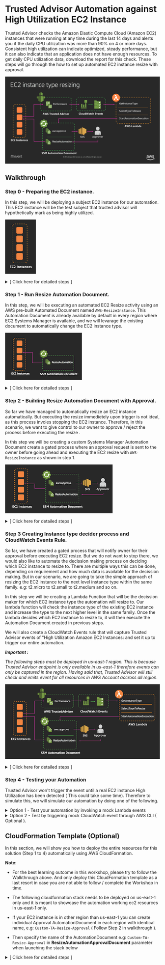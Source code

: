 
# Trusted Advisor Automation against High Utilization EC2 Instance

Trusted Advisor checks the Amazon Elastic Compute Cloud (Amazon EC2) instances that were running at any time during the last 14 days and alerts you if the daily CPU utilization was more than 90% on 4 or more days. Consistent high utilization can indicate optimized, steady performance, but it can also indicate that an application does not have enough resources. To get daily CPU utilization data, download the report for this check. These steps will go through the how to set up automated EC2 instance resize with approval. 

![alt txt](images/diagram.png)



## Walkthrough

### Step 0 - Preparing the EC2 instance.

In this step, we will be deploying a subject EC2 instance for our automation. This EC2 instance will be the test subject that trusted advisor will hypothetically mark as being highly utilized.

![alt txt](images/step0-diag-build.png)

<details>
<summary>[ Click here for detailed steps ]</summary><p>

1. From AWS console, take **note of the region you are launching your resource.**
2. Click on **Launch Instance**.
3. Click **Select** on any AMI ( for the purpose of this workshop whichever AMI you select does not matter, as long as the instance can successfully start ).
4. Select `t2.nano` EC2 instance ( Let's be frugal ) then click **Review and Launch**.
5. Click on **Edit Tags**.
6. Click **Add Tag** and place `Name` under Key and type in `ta-test-instance` as the Value.
5. Click **Review and Launch** once again.
6. Click **Launch**. 
7. Select `Proceed without a key pair` and tick the "I acknowledge that I will not be able to connect to this instance unless I already know the password built into this AMI." 
8. Click **Launch Instances** 

More details on how to launch EC2 instance [Click Here](https://docs.aws.amazon.com/AWSEC2/latest/UserGuide/launching-instance.html "Create EC2 Instance")

</p></details>

### Step 1 - Run Resize Automation Document.

In this step, we will be executing an automated EC2 Resize activity using an AWS pre-built Automated Document named `AWS-ResizeInstance`. This Automation Document is already available by default in every region where EC2 Systems Manager is available, and we will levarage the existing document to automatically change the EC2 instance type. 

![alt txt](images/step1-diag-build.png)

<details>
<summary>[ Click here for detailed steps ]</summary><p>

1. From AWS console make sure to select the same region as the launched EC2 instance in step 0.
2. Then Click on **Services** and type in `Systems Manager` in the search bar, then click on the result.
	![alt txt](images/step1.png)

3. Click on **Automation** on the left menu.
3. Click on **Execute automation**.
4. Search for `AWS-ResizeInstance`using the search bar.
5. Select `AWS-ResizeInstance` then click **Next**
6. Under Input parameters enter the Instance Id of the launched EC2 instance in step 0 on `Instance Id` field e.g: i-2daaf3fafads3
7. Enter the Instance type that you would like this instance to resize to under `Instance type` field e.g: `t2.micro`
8. Click on **Execute automation**. 
	![alt txt](images/step5.png)
	
9. Watch the automation progressing and notice all the steps Systems Manager has taken for you.
	![alt txt](images/step6.png)

7. Then watch the EC2 instance being stopped, resized, then start again, without human intervention.
	![alt txt](images/step7.png)

</p></details>


### Step 2 - Building Resize Automation Document with Approval.

So far we have managed to automatically resize an EC2 instance automatically. But executing the resize immedietely upon trigger is not ideal, as this process involes stopping the EC2 instance. Therefore, in this scenario, we want to give control to our owner to approve / reject the process before executing the resize .

In this step we will be creating a custom Systems Manager Automation Document create a gated process where an approval request is sent to the owner before going ahead and executing the EC2 resize with `AWS-ResizeInstance` as shown in step 1.

![alt txt](images/step2-diag-build.png)

<details>
<summary>[ Click here for detailed steps ]</summary><p>

_**Note :**_
*In this step we will be creating an SNS topic to allow Automation Document to send the approval request. Please ensure to create the SNS Topic below in the same region where you deployed the Automation Document and your instance on step 0. Please also take note of the region name for the remaining of the workshop.*

**Setting up the SNS Topic**

1. From AWS console make sure to select the same region as the launched EC2 instance in step 0.
2. Click **Services** and type `SNS` then click on the result.
3. From here click on **Create Topic**.
4. Type in `ta-resize-approval-topic` as Topic Name and `taresize` as Display Name.
5. Click **Create Topic** ( Note the SNS topic ARN, we will need this later ) e.g: arn:aws:sns:ap-southeast-2:0227823432442:ta-resize-approval-topic
6. Click on **Create subscription**, select Email for protocol and type in your email addess on endpoint.
5. Click **Create subscription**.
6. You should receive an email from SNS service to the email address specified.
7. Click on the **Confirm Subscription** in the email body.
8. From this point onwards any notification that is published to this topic, you will receive the notification in your email.

**Creating the Custom Automation Document**

1. From AWS console make sure to select the same region as the launched EC2 instance in step 0.
2. Then Click on **Services** and type in `Systems Manager` in the search bar, then click on the result.
	![alt txt](images/step1.png)
3. Click on **Documents** on the left menu.
3. Click on **Create Document**.
4. Type `Custom-ResizeInstanceApproval` in the Name field.
5. Select `Automation document` in the Document Type.
4. Copy paste below sample below into the Content field.
5. Replace the `<enter your SNS topic ARN here>` in the json text with the SNS topic ARN you took above.
6. Replace the `<enter the approver IAM user ARN>` with the ARN of your current IAM user.

	To obtain the current user IAM please follow these steps:
	
	* 	From AWS Console Click on **Services** and type in `IAM` in the search bar, then click on the result.
	*  Click on **Users** on the left menu.
	*  Locate your username and click on **your username**.
	*  Note the User ARN in the User ARN field under Summary section.

7. Click **create document**

**Custom-ResizeInstanceApproval sample.**

```
{
  "description": "Resize Instance with Approval",
  "assumeRole": "{{ AutomationAssumeRole }}",
  "schemaVersion": "0.3",
  "parameters": {
    "AutomationAssumeRole": {
      "default": "", 
      "description": "(Optional) The ARN of the role that allows Automation to perform the actions on your behalf.",
      "type": "String"
    },
    "InstanceId": {
      "description": "(Required) EC2 Instance to restart",
      "type": "String"
    },
    "InstanceType": {
      "description": "(Required) EC2 Instance Type",
      "type": "String"
    }
  },
  "mainSteps": [
    {
      "inputs": {
        "Message": "You have an Instance Resize approval request.",
        "NotificationArn": "<enter your SNS topic ARN here>",
        "MinRequiredApprovals": 1,
        "Approvers": [
          "<enter the approver IAM user ARN>"
        ]
      },
      "name": "Approve",
      "action": "aws:approve",
      "onFailure": "Abort"
    },
    {
      "maxAttempts": 10,
      "inputs": {
        "RuntimeParameters": {
          "InstanceId": "{{ InstanceId }}",
          "InstanceType": "{{ InstanceType }}"
        },
        "DocumentName": "AWS-ResizeInstance"
      },
      "name": "Resize",
      "action": "aws:executeAutomation",
      "timeoutSeconds": 600,
      "onFailure": "Abort"
    }
  ]
}
```
**Execute the Custom Automation Document** 

1. From AWS console make sure to select the same region as the launched EC2 instance in step 0.
2. From AWS console, click on Services and type in Systems Manager in the search bar and press enter. 
	![alt txt](images/step1.png)

4. Click on **Automation** on the left menu.
5. Click on **Execute automation**.
6. In the search bar, search for the name of the Automation Document you created in this step `Custom-ResizeInstanceApproval`
7. Select on the document then click **Next** 
8. Under Input parameters enter the Instance Id of the launched EC2 instance in step 0 on `Instance Id` field e.g: i-2daaf3fafads3
9. Enter the Instance type that you would like this instance to resize to under `Instance type` field e.g: `t2.xlarge`
10. Click on **Execute**. 
	![alt txt](images/step5.png)

11. Notice the number of steps in this document.
12. Once the first step status is "waiting", you should receive an email from SNS notification asking for owner approval. 
13. Click on the **approve url** on the body of the email.
14. Select `Approve`, and click **Submit**
	![alt txt](images/step6a.png)

15. Watch EC2 instance being resized from the normal EC2 console. 
	
</p></details>

### Step 3 Creating Instance type decider process and CloudWatch Events Rule.

So far, we have created a gated process that will notify owner for their approval before executing EC2 resize. But we do not want to stop there, we would also like to automate the decission making process on deciding which EC2 instance to resize to. There are multiple ways this can be done, depending on requirement and how much data is available for the decission making. But in our scenario, we are going to take the simple approach of resizing the EC2 instance to the next level instance type within the same family. e.g: t2.micro to t2.small to t2.medium and so on. 

In this step we will be creating a Lambda Function that will be the decission maker for which EC2 instance type the automation will resize to. Our lambda function will check the instance type of the existing EC2 instance and increase the type to the next higher level in the same family. Once the lambda decides which EC2 instance to resize to, it will then execute the Automation Document created in previous steps.

We will also create a CloudWatch Events rule that will capture Trusted Advisor events of "High Utilization Amazon EC2 Instances: and set it up to trigger our entire automation.

_**Important :**_

*The following steps must be deployed in us-east-1 region. This is because Trusted Advisor endpoint is only available in us-east-1 therefore events can only be captured in the region. Having said that, Trusted Advisor will still check and emits event for all resources in AWS Account accross all region.*

![alt txt](images/step4-diag-build.png)

<details>
<summary>[ Click here for detailed steps ]</summary><p>

1. From AWS console make sure to select the us-east-1 region.
2. From AWS console, click on Services and type in Lambda in the search bar and press enter. 
	![alt txt](images/step8.png)
2. Click on **Create Function** 
3. Type in your function **Name** as `ta-resize-lambda`.
4. Set Runtime to **Python3.6**
5. Select Create custom role, click on **Edit**.
6. Choose Create a new IAM Role, and type in the role name.
7. Copy and paste below IAM Role and click **Allow**

	```
	{
	    "Version": "2012-10-17",
	    "Statement": [
	        {
	            "Effect": "Allow",
	            "Action": [
	                "logs:CreateLogStream",
	                "logs:CreateLogGroup",
	                "logs:PutLogEvents"
	            ],
	            "Resource": [
	                "arn:aws:logs:*:*:*"
	            ]
	        },
	        {
	            "Effect": "Allow",
	            "Action": [
	                "sns:Publish"
	            ],
	            "Resource": [
	                "*"
	            ]
	        },
	        {
	            "Effect": "Allow",
	            "Action": [
	                "iam:PassRole",
	                "iam:CreateRole",
	                "iam:DeleteRolePolicy",
	                "iam:PutRolePolicy",
	                "iam:GetRole",
	                "iam:DeleteRole"
	            ],
	            "Resource": [
	                "*"
	            ]
	        },
	        {
	            "Effect": "Allow",
	            "Action": [
	                "ssm:StartAutomationExecution",
	                "ssm:StopAutomationExecution",
	                "ssm:GetAutomationExecution"
	            ],
	            "Resource": [
	                "*"
	            ]
	        },
	        {
	            "Effect": "Allow",
	            "Action": [
	                "ec2:DescribeInstances",
	                "ec2:DescribeInstanceStatus",
	                "ec2:StartInstances",
	                "ec2:ModifyInstanceAttribute",
	                "ec2:StopInstances"
	            ],
	            "Resource": "*"
	        },
	        {
	            "Effect": "Allow",
	            "Action": [
	                "lambda:CreateFunction",
	                "lambda:InvokeFunction",
	                "lambda:AddPermission",
	                "lambda:DeleteFunction",
	                "lambda:GetFunction"
	            ],
	            "Resource": "*"
	        },
	        {
	            "Effect": "Allow",
	            "Action": [
	                "cloudformation:CreateStack",
	                "cloudformation:DeleteStack",
	                "cloudformation:DescribeStacks"
	            ],
	            "Resource": "*"
	        }
	    ]
	}
	```

7. Copy Paste below Lambda Function Code.
	![alt txt](images/step9.png)
	
	```
	import json
	import boto3
	import os
	
	## EC2 Instance Table to decide which instance type to resize
	i_list = {
	  "t2":["nano","micro","small","medium","large","xlarge","2xlarge"],
	  "t3":["nano","micro","small","medium","large","xlarge","2xlarge"],
	  "m5d":["large","xlarge","2xlarge","4xlarge","12xlarge","24xlarge"],
	  "m5":["large","xlarge","2xlarge","4xlarge","12xlarge","24xlarge"],
	  "m4":["large","xlarge","2xlarge","4xlarge","10xlarge","16xlarge"],
	  "c5d":["large","xlarge","2xlarge","4xlarge","9xlarge","18xlarge"],
	  "c5":["large","xlarge","2xlarge","4xlarge","9xlarge","18xlarge"],
	  "c4":["large","xlarge","2xlarge","4xlarge","8xlarge"],
	  "f1":["2xlarge","16xlarge"],
	  "g3":["4xlarge","8xlarge","16xlarge"],
	  "g2":["2xlarge","8xlarge"],
	  "p2":["xlarge","8xlarge","16xlarge"],
	  "p3":["2xlarge","8xlarge","16xlarge"],
	  "r5d":["large","xlarge","2xlarge","4xlarge","12xlarge","24xlarge"],
	  "r5":["large","xlarge","2xlarge","4xlarge","12xlarge","24xlarge"],
	  "r4":["large","xlarge","2xlarge","4xlarge","8xlarge","16xlarge"],
	  "x1":["16xlarge","32xlarge"],
	  "x1e":["xlarge","2xlarge","4xlarge","8xlarge","16xlarge","32xlarge"],
	  "z1d":["large","xlarge","2xlarge","3xlarge","6xlarge","12xlarge"],
	  "d2":["xlarge","2xlarge","4xlarge","8xlarge"],
	  "i2":["xlarge","2xlarge","4xlarge","8xlarge"],
	  "h1":["2xlarge","4xlarge","8xlarge","16xlarge"],
	  "i3":["large","xlarge","2xlarge","4xlarge","8xlarge","16xlarge"]
	}
	
	## Function to decide new EC2 instance type
	## This function will choose a higher instance type in the same family 
	def getResize(IType):
	    I = IType.split(".")
	    Idx = i_list[I[0]].index(I[1])
	    leng = len(i_list[I[0]]) - 1
	    
	    if Idx < leng:
	        NIdx = Idx + 1
	        RType = I[0] + "." + i_list[I[0]][NIdx]
	    else:
	        RType = "none"
	    return(RType)
	
	## Function to find instance type from instance id.
	def getIType(IID,ec2):
	    resp = ec2.describe_instances(InstanceIds=[IID])
	    RType = resp['Reservations'][0]['Instances'][0]['InstanceType']
	    return(RType)
	
	## Lambda Handler Function
	def lambda_handler(event, context):
	    print(json.dumps(event))
	    RARN = event['detail']['resource_id'].split(':')
	    REGION = RARN[3]
	    
	    ssm = boto3.client('ssm', region_name=REGION)
	    ec2 = boto3.client('ec2', region_name=REGION)
	   
		 # Find Instance ID, check the type and decise which is the next instance type.
	    IID = event['detail']['check-item-detail']['Instance ID']
	    IType = getIType(IID,ec2)
	    RType = getResize(IType)
	    
	    # Execute Automation Document of ResizeAutoDocument Environment variable.
	    # xecute Automation Document
	    if RType != "none":
	        x = ssm.start_automation_execution(
	                DocumentName = os.environ['ResizeAutoDocument'],
	                Parameters= { 
	                    'InstanceId': [IID], 
	                    'InstanceType': [RType]
	                  }
	              )
	        print(json.dumps(x))
	        print("Executing Resize")
	    else:
	        print("No Higher Instance Found, Please Review other Instance Family")
	    return(event)
	```

8. Under Environment Variable, create environment variables with key called **ResizeAutoDocument** and the name of the Automation Document created in step 2 `Custom-ResizeInstanceApproval` as the value.
	![alt txt](images/step12.png)

9. Set the function timeout to 30 seconds or more.
10. Click **Save** 

**Creating the CloudWatch Events Rule for Trusted Advisor**

1. From AWS console make sure to select the us-east-1 region.
2. From AWS console, click on Services and type in CloudWatch in the search bar and press enter. 
	![alt txt](images/step10.png)

3. Click on **Rules** under Events on the left side of the menu screen.
4. Click **CreateRule**
5. Click **Edit** on the Event Source section and paste below patten.

	```
	{
	  "detail-type": [
	    "Trusted Advisor Check Item Refresh Notification"
	  ],
	  "source": [
	    "aws.trustedadvisor"
	  ],
	  "detail": {
	    "check-name": [
	      "High Utilization Amazon EC2 Instances"
	    ],
	    "status": [
	      "WARN"
	    ]
	  }
	}
	```

6. Click **Add target** 
7. Select Function you created above `ta-resize-lambda`.
9. Click **Configure Details** 
10. Enter `ta-highec2util-events` in the Name field.
11. Click **Create Rule**

From this point our Lambda and CloudWatch events are ready to recieve events from Trusted Advisor and kick off the EC2 Resize process. But now, lets test it.
	
</p></details>



### Step 4 - Testing your Automation

Trusted Advisor won't trigger the event until a real EC2 instance High Utilization has been detected ( This could take some time). Therefore to simulate this, we will simulate our automation by doing one of the following.

<details>
<summary> Option 1 - Test your automation by invoking a mock Lambda events
</summary><p>

In this step we will simulate our automation by invoking the lambda function through the Test Event. We will create a test event in lambda function and pass on a mock Trusted Advisor payload to invoke our automation process.

1. From AWS console make sure to select the us-east-1 region.
2. From AWS console, click on Services and type in Lambda in the search bar and press enter. 
	![alt txt](images/step8.png)
3. Using the search bar locate the Lambda function you created in this step `ta-resize-lambda`.
4. Click on the **functon name**.
3. Click on **Select a test event** then **Configure test events**
4. Select Create new test event.
5. Under Event name field enter `tahighec2utiltestevent`.
6. In the body of the event, copy and paste below content and replace `< instance id >` with instance id in step 0 
5. Replace `< instance region >` with the region where the instance id is deployed in step 0

**Lambda Function test event**

	```
	{
	  "detail": {
	    "check-item-detail": {
	      "Instance ID": "<instance id>"
	    },
		"resource_id":"arn:aws:ec2:<instance region>:23214342432:instance/<instance id>"
	  }
	}
	```

13. Click **Create**.
14. ensute the event you created is selected, then click **Test**
15. This should now trigger the AutomationDocument execution.
16. Go to Systems Manager Console in the region where the EC2 instance is provisioned. 
	![alt txt](images/step1.png)

17. Click on **Automation** on the left menu.
18. You should be able to see the Automation execution progress ( Look for the one with waiting status ).
19. Wait for an email from SNS notification asking for your approval, click on the approve url and select approve, and proceed with approving the request.
20. Watch EC2 instance being resized from the normal EC2 console. 
	![alt txt](images/step7.png)

For visibility here is an example of the event being triggered by TA High Utilization Check.
	
	```
	{  
	   "version":"0",
	   "id":"4d04a964-88a6-7093-74c8-9af26598ca3e",
	   "detail-type":"Trusted Advisor Check Item Refresh Notification",
	   "source":"aws.trustedadvisor",
	   "account":"000000000000",
	   "time":"2018-11-20T01:01:49Z",
	   "region":"us-east-1",
	   "resources":[  
	
	   ],
	   "detail":{  
	      "check-name":"High Utilization Amazon EC2 Instances",
	      "check-item-detail":{  
	         "Day 1":"98.8%",
	         "Day 2":"98.8%",
	         "Day 3":"98.8%",
	         "Region/AZ":"us-west-2c",
	         "14-Day Average CPU Utilization":"98.8%",
	         "Day 14":"98.8%",
	         "Day 13":"98.8%",
	         "Day 12":"98.8%",
	         "Day 11":"98.8%",
	         "Day 10":"98.8%",
	         "Instance Type":"m3.medium",
	         "Instance ID":"i-b6218518",
	         "Day 8":"98.8%",
	         "Instance Name":"Overutilized4",
	         "Day 9":"98.8%",
	         "Number of Days over 90% CPU Utilization":"14",
	         "Day 4":"98.8%",
	         "Day 5":"98.8%",
	         "Day 6":"98.8%",
	         "Day 7":"98.8%"
	      },
	      "status":"WARN",
	      "resource_id":"arn:aws:ec2:us-west-2:753667216438:instance/i-b6218518",
	      "uuid":"e03b12af-004c-412b-9a76-c7d77a907c6d"
	   }
	}
	
	```
</p></details>
	
	
<details>
<summary> Option 2 - Test by triggering mock CloudWatch event through AWS CLI ( Optional ).
</summary><p>

In this step we test our automation by creating a mock CloudWatch Events. We will create another CloudWatch events rule with `awsmock.trustedadvisor` as the source. 
	
This is because, for security and integrity reasons, access to put custom event to `aws.trustedadvisor` source is not allowed, therefore in below rule we are using `awsmock.trustedadvisor` as the source instead.

1. From AWS console, click on Services and type in CloudWatch in the search bar and press enter. 
	![alt txt](images/step10.png)
	
2. Click on **Rules** under Events on the left side of the menu screen.
3. Click **CreateRule**
4. Click **Edit** on the event source pattern and paste below.
	
	
	```
	{
	  "detail-type": [
	    "Trusted Advisor Check Item Refresh Notification"
	  ],
	  "source": [
	    "awsmock.trustedadvisor"
	  ],
	  "detail": {
	    "check-name": [
	      "High Utilization Amazon EC2 Instances"
	    ],
	    "status": [
	      "WARN"
	    ]
	  }
	}
	```
	
5. Click **Add target** 
6. Select Function you created on step 3.
7. Keep everything else default.
8. Click **Configure Details** 
9. Create a text file and name it **mockpayload.json**
10. Copy and paste below content and replace `< instance id >` with instance id in step 0 
11. Replace `< instance region >` with the region where the instance id is deployed in step 0
	
	```
	[
	  {
	    "DetailType": "Trusted Advisor Check Item Refresh Notification",
	    "Source": "awsmock.trustedadvisor",
	    "Time": "2017-02-07T00:55:52Z",
	    "Resources": [],
	    "Detail": "{\"check-name\":\"High Utilization Amazon EC2 Instances\",\"check-item-detail\":{\"Instance ID\":\"< instance id >\"},\"status\":\"WARN\",\"resource_id\":\"arn:aws:ec2:< instance region >:23232324324:instance/< instance id >\"}"
	  }
	]
	
	```
	
*This custom event payload will represent the Trusted Advisor event for this scenario.*
	
Once you've configured the above rule, and created the **mockpayload.json** file you can trigger the automation by putting a a custom CloudWatch event with below command.
This step will require you to have AWS CLI installed in your laptop. 
Click Here for instructions on how to install and configure AWS CLI, if you do not have them installed.
	
`aws events put-events --entries file://mockpayload.json`
	
</p></details>

## CloudFormation Template (Optional)

In this section, we will show you how to deploy the entire resources for this solution (Step 1 to 4) automatically using AWS CloudFormation.

**Note:**

* For the best learning outcome in this workshop, please try to follow the Walkthrough above. And only deploy this CloudFormation template as a last resort in case you are not able to follow / complete the Workshop in time.

* The following cloudformation stack needs to be deployed on us-east-1 only and it is meant to showcase the automation working ec2 resources in us-east-1 only. 

* If your EC2 instance is in other region than us-east-1 you can create individual Approval AutomationDocument in each region with identical name, e.g: `Custom-TA-Resize-Approval` ( Follow Step 2 in walkthrough ). 

* Then specify the name of the AutomationDocument e.g: `Custom-TA-Resize-Approval` in **ResizeAutomationApprovalDocument** parameter when launching the stack below 

<details>
<summary>[ Click here for detailed steps ]</summary><p>

1. Deploy CloudFormation stack using template `ta-automation-highutil-ec2.yml` in us-east-1 region. 
2. Refer here for instructions on how to deploy Stack [Create Stack](https://docs.aws.amazon.com/AWSCloudFormation/latest/UserGuide/cfn-console-create-stack.html "Create Stack").
3. If you are automating instance outside **us-east-1** read the note above and fill in the AutomationDocument name you created in **ResizeAutomationApprovalDocument** parameter. If you leave them blank the automation will only works on **us-east-1**

</p></details>
